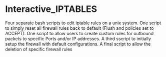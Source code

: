 # Interactive_IPTABLES
Four separate bash scripts to edit iptable rules on a unix system. One script to simply reset all firewall rules back to default (Flush and policies set to ACCEPT). One script to allow users to create custom rules for outbound packets to specific Ports and/or IP addresses. A third sscript to initially setup the firewall with default configurations. A final script to allow the deletion of specific firewall rules 
